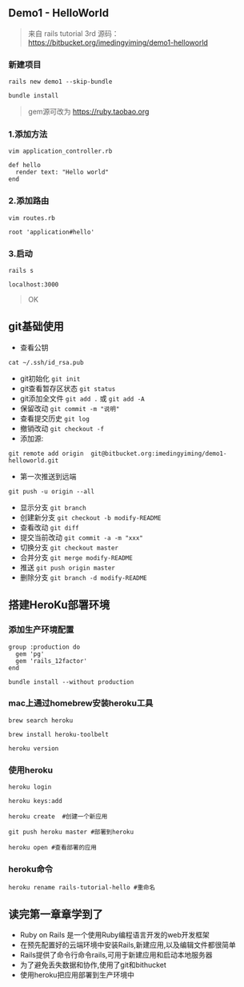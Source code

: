 ## Demo1 - HelloWorld

> 来自 rails tutorial 3rd
> 源码：https://bitbucket.org/imedingyiming/demo1-helloworld


### 新建项目

```
rails new demo1 --skip-bundle

bundle install
```
> gem源可改为 https://ruby.taobao.org

### 1.添加方法

```
vim application_controller.rb

def hello
  render text: "Hello world"
end
```

### 2.添加路由

```
vim routes.rb

root 'application#hello'
```

### 3.启动

```
rails s

localhost:3000
```

> OK

## git基础使用

* 查看公钥

```
cat ~/.ssh/id_rsa.pub
```

* git初始化  `git init`
* git查看暂存区状态 `git status`
* git添加全文件 `git add .` 或 `git add -A`
* 保留改动 `git commit -m "说明" `
* 查看提交历史 `git log`
* 撤销改动 `git checkout -f`
* 添加源:

```
git remote add origin  git@bitbucket.org:imedingyiming/demo1-helloworld.git
```

* 第一次推送到远端

```
git push -u origin --all
```

* 显示分支 `git branch`
* 创建新分支 `git checkout -b modify-README`
* 查看改动 `git diff`
* 提交当前改动 `git commit -a -m "xxx" `
* 切换分支 `git checkout master`
* 合并分支 `git merge modify-README`
* 推送 `git push origin master`
* 删除分支 `git branch -d modify-README`

## 搭建HeroKu部署环境

### 添加生产环境配置

```
group :production do
  gem 'pg'
  gem 'rails_12factor'
end

bundle install --without production
```

### mac上通过homebrew安装heroku工具

```
brew search heroku

brew install heroku-toolbelt

heroku version
```

### 使用heroku

```
heroku login

heroku keys:add

heroku create  #创建一个新应用

git push heroku master #部署到heroku

heroku open #查看部署的应用
```

### heroku命令

```
heroku rename rails-tutorial-hello #重命名
```

## 读完第一章章学到了

* Ruby on Rails 是一个使用Ruby编程语言开发的web开发框架
* 在预先配置好的云端环境中安装Rails,新建应用,以及编辑文件都很简单
* Rails提供了命令行命令rails,可用于新建应用和启动本地服务器
* 为了避免丢失数据和协作,使用了git和bithucket
* 使用heroku把应用部署到生产环境中
